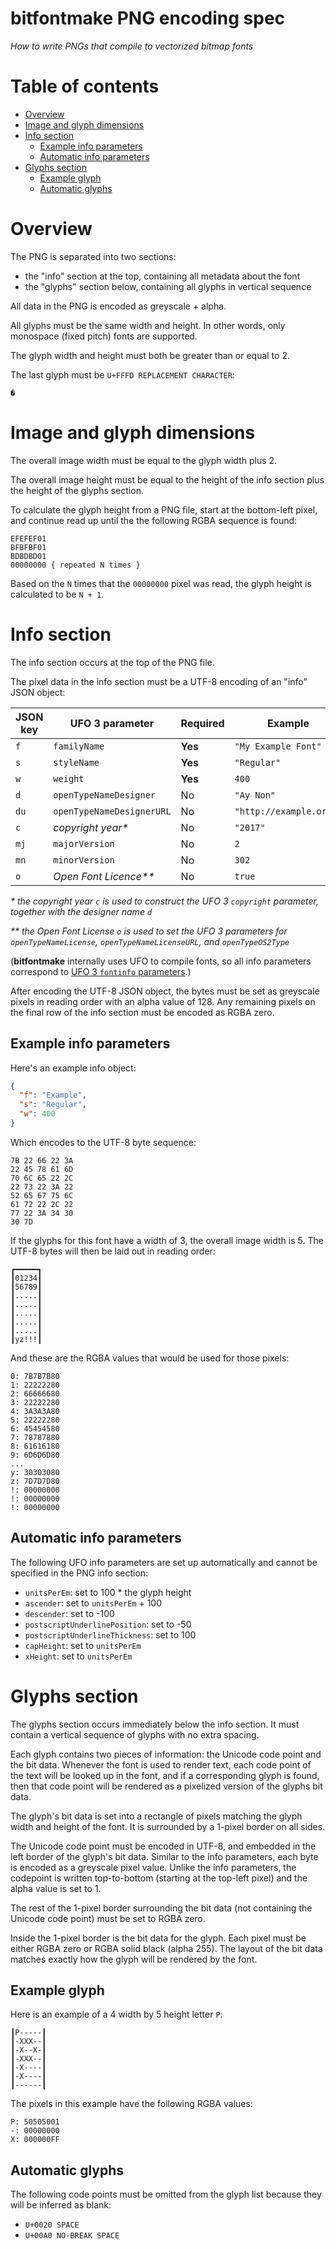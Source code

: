 # bitfontmake PNG encoding spec
_How to write PNGs that compile to vectorized bitmap fonts_

# Table of contents

 * [Overview](#overview)
 * [Image and glyph dimensions](#image-and-glyph-dimensions)
 * [Info section](#info-section)
     * [Example info parameters](#example-info-parameters)
     * [Automatic info parameters](#automatic-info-parameters)
 * [Glyphs section](#glyphs-section)
     * [Example glyph](#example-glyph)
     * [Automatic glyphs](#automatic-glyphs)

# Overview

The PNG is separated into two sections:

 * the "info" section at the top, containing all metadata about the font
 * the "glyphs" section below, containing all glyphs in vertical sequence

All data in the PNG is encoded as greyscale + alpha.

All glyphs must be the same width and height. In other words, only
monospace (fixed pitch) fonts are supported.

The glyph width and height must both be greater than or equal to 2.

The last glyph must be `U+FFFD REPLACEMENT CHARACTER`:

```
�
```

# Image and glyph dimensions

The overall image width must be equal to the glyph width plus 2.

The overall image height must be equal to the height of the info section
plus the height of the glyphs section.

To calculate the glyph height from a PNG file, start at the bottom-left
pixel, and continue read up until the the following RGBA sequence is
found:

```
EFEFEF01
BFBFBF01
BDBDBD01
00000000 { repeated N times }
```

Based on the `N` times that the `00000000` pixel was read, the glyph
height is calculated to be `N + 1`.

# Info section

The info section occurs at the top of the PNG file.

The pixel data in the info section must be a UTF-8 encoding of an "info"
JSON object:

| JSON key | UFO 3 parameter           | Required | Example                 |
| -------- | --------------------------| -------- | ----------------------- |
| `f`      | `familyName`              | **Yes**  | `"My Example Font"`     |
| `s`      | `styleName`               | **Yes**  | `"Regular"`             |
| `w`      | `weight`                  | **Yes**  | `400`                   |
| `d`      | `openTypeNameDesigner`    | No       | `"Ay Non"`              |
| `du`     | `openTypeNameDesignerURL` | No       | `"http://example.org/"` |
| `c`      | *copyright year\**        | No       | `"2017"`                |
| `mj`     | `majorVersion`            | No       | `2`                     |
| `mn`     | `minorVersion`            | No       | `302`                   |
| `o`      | *Open Font Licence\*\**   | No       | `true`                  |

*\* the copyright year `c` is used to construct the UFO 3 `copyright`
parameter, together with the designer name `d`*

*\*\* the Open Font License `o` is used to set the UFO 3 parameters for
`openTypeNameLicense`, `openTypeNameLicenseURL`, and `openTypeOS2Type`*

(**bitfontmake** internally uses UFO to compile fonts, so all info
parameters correspond to [UFO 3 `fontinfo`
parameters](http://unifiedfontobject.org/versions/ufo3/fontinfo.plist/).)

After encoding the UTF-8 JSON object, the bytes must be set as greyscale
pixels in reading order with an alpha value of 128. Any remaining pixels
on the final row of the info section must be encoded as RGBA zero.

## Example info parameters

Here's an example info object:

```json
{
  "f": "Example",
  "s": "Regular",
  "w": 400
}
```

Which encodes to the UTF-8 byte sequence:

```
7B 22 66 22 3A
22 45 78 61 6D
70 6C 65 22 2C
22 73 22 3A 22
52 65 67 75 6C
61 72 22 2C 22
77 22 3A 34 30
30 7D
```

If the glyphs for this font have a width of 3, the overall image width is
5. The UTF-8 bytes will then be laid out in reading order:

```
┏━━━━━┓
┃01234┃
┃56789┃
┃.....┃
┃.....┃
┃.....┃
┃.....┃
┃.....┃
┃yz!!!┃
```

And these are the RGBA values that would be used for those pixels:

```
0: 7B7B7B80
1: 22222280
2: 66666680
3: 22222280
4: 3A3A3A80
5: 22222280
6: 45454580
7: 78787880
8: 61616180
9: 6D6D6D80
...
y: 30303080
z: 7D7D7D80
!: 00000000
!: 00000000
!: 00000000
```

## Automatic info parameters

The following UFO info parameters are set up automatically and cannot be
specified in the PNG info section:

 * `unitsPerEm`: set to 100 * the glyph height
 * `ascender`: set to `unitsPerEm` + 100
 * `descender`: set to -100
 * `postscriptUnderlinePosition`: set to -50
 * `postscriptUnderlineThickness`: set to 100
 * `capHeight`: set to `unitsPerEm`
 * `xHeight`: set to `unitsPerEm`

# Glyphs section

The glyphs section occurs immediately below the info section. It must
contain a vertical sequence of glyphs with no extra spacing.

Each glyph contains two pieces of information: the Unicode code point and
the bit data. Whenever the font is used to render text, each code point of
the text will be looked up in the font, and if a corresponding glyph is
found, then that code point will be rendered as a pixelized version of the
glyphs bit data.

The glyph's bit data is set into a rectangle of pixels matching the glyph
width and height of the font. It is surrounded by a 1-pixel border on all
sides.

The Unicode code point must be encoded in UTF-8, and embedded in the left
border of the glyph's bit data. Similar to the info parameters, each byte
is encoded as a greyscale pixel value. Unlike the info parameters, the
codepoint is written top-to-bottom (starting at the top-left pixel) and
the alpha value is set to 1.

The rest of the 1-pixel border surrounding the bit data (not containing
the Unicode code point) must be set to RGBA zero.

Inside the 1-pixel border is the bit data for the glyph. Each pixel must
be either RGBA zero or RGBA solid black (alpha 255). The layout of the bit
data matches exactly how the glyph will be rendered by the font.

## Example glyph

Here is an example of a 4 width by 5 height letter `P`:

```
┃P-----┃
┃-XXX--┃
┃-X--X-┃
┃-XXX--┃
┃-X----┃
┃-X----┃
┃------┃
```

The pixels in this example have the following RGBA values:

```
P: 50505001
-: 00000000
X: 000000FF
```

## Automatic glyphs

The following code points must be omitted from the glyph list because they
will be inferred as blank:

 * `U+0020 SPACE`
 * `U+00A0 NO-BREAK SPACE`
